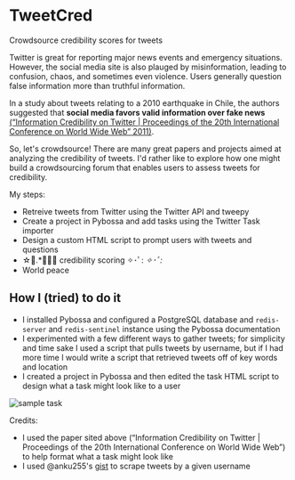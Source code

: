 # TweetCred
Crowdsource credibility scores for tweets

Twitter is great for reporting major news events and emergency situations. However, the social media site is also plauged by misinformation, leading to confusion, chaos, and sometimes even violence. Users generally question false information more than truthful information. 

In a study about tweets relating to a 2010 earthquake in Chile, the authors suggested that **social media favors valid information over fake news** [(“Information Credibility on Twitter | Proceedings of the 20th International Conference on World Wide Web” 2011)](https://dl.acm.org/doi/pdf/10.1145/1963405.1963500?casa_token=fT-mCQxJdmgAAAAA:3u5H1wE3wewb12eUMCkKnKiMOyDe2KgfCNneZv8Xh0Xk2KMpPjynEvhbvUfKGOd36Xp9vxFW1FFz). 

So, let's crowdsource! There are many great papers and projects aimed at analyzing the credibility of tweets. I'd rather like to explore how one might build a crowdsourcing forum that enables users to assess tweets for credibility.  

My steps:
* Retreive tweets from Twitter using the Twitter API and tweepy
* Create a project in Pybossa and add tasks using the Twitter Task importer
* Design a custom HTML script to prompt users with tweets and questions 
* ☆ﾟ.*･｡ﾟ credibility scoring ✧･ﾟ: *✧･ﾟ:* 
* World peace

## How I (tried) to do it 
* I installed Pybossa and configured a PostgreSQL database and `redis-server` and `redis-sentinel` instance using the Pybossa documentation 
* I experimented with a few different ways to gather tweets; for simplicity and time sake I used a script that pulls tweets by username, but if I had more time I would write a script that retrieved tweets off of key words and location
* I created a project in Pybossa and then edited the task HTML script to design what a task might look like to a user

![sample task](https://i.imgur.com/IA7sU1I.png)


Credits:
* I used the paper sited above (“Information Credibility on Twitter | Proceedings of the 20th International Conference on World Wide Web”) to help format what a task might look like
* I used @anku255's [gist](https://gist.github.com/anku255/0cebd75cce675f2b56de1ef48ec06575) to scrape tweets by a given username 

